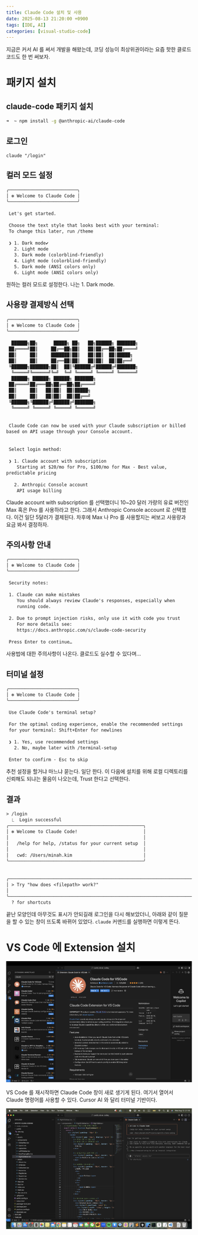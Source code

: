 ```yaml
---
title: Claude Code 설치 및 사용
date: 2025-08-13 21:20:00 +0900
tags: [IDE, AI]
categories: [visual-studio-code]
---
```


지금은 커서 AI 를 써서 개발을 해왔는데, 코딩 성능이 최상위권이라는 요즘 핫한 클로드 코드도 한 번 써보자.

# 패키지 설치

## claude-code 패키지 설치

```bash
➜  ~ npm install -g @anthropic-ai/claude-code
```

## 로그인

```
claude "/login"
```

## 컬러 모드 설정

```
╭──────────────────────────╮
│ ✻ Welcome to Claude Code │
╰──────────────────────────╯

 Let's get started.

 Choose the text style that looks best with your terminal:
 To change this later, run /theme

 ❯ 1. Dark mode✔
   2. Light mode
   3. Dark mode (colorblind-friendly)
   4. Light mode (colorblind-friendly)
   5. Dark mode (ANSI colors only)
   6. Light mode (ANSI colors only)
```

원하는 컬러 모드로 설정한다. 나는 1. Dark mode.

## 사용량 결제방식 선택

```
╭──────────────────────────╮
│ ✻ Welcome to Claude Code │
╰──────────────────────────╯

  ██████╗██╗      █████╗ ██╗   ██╗██████╗ ███████╗
 ██╔════╝██║     ██╔══██╗██║   ██║██╔══██╗██╔════╝
 ██║     ██║     ███████║██║   ██║██║  ██║█████╗
 ██║     ██║     ██╔══██║██║   ██║██║  ██║██╔══╝
 ╚██████╗███████╗██║  ██║╚██████╔╝██████╔╝███████╗
  ╚═════╝╚══════╝╚═╝  ╚═╝ ╚═════╝ ╚═════╝ ╚══════╝
  ██████╗ ██████╗ ██████╗ ███████╗
 ██╔════╝██╔═══██╗██╔══██╗██╔════╝
 ██║     ██║   ██║██║  ██║█████╗
 ██║     ██║   ██║██║  ██║██╔══╝
 ╚██████╗╚██████╔╝██████╔╝███████╗
  ╚═════╝ ╚═════╝ ╚═════╝ ╚══════╝


 Claude Code can now be used with your Claude subscription or billed based on API usage through your Console account.


 Select login method:

 ❯ 1. Claude account with subscription
    Starting at $20/mo for Pro, $100/mo for Max - Best value, predictable pricing

   2. Anthropic Console account
    API usage billing
```

Claude account with subscription 를 선택했더니 10~20 달러 가량의 유료 버전인 Max 혹은 Pro 를 사용하라고 한다. 
그래서 Anthropic Console account 로 선택했다. 이건 일단 5달러가 결제된다.
차후에 Max 나 Pro 를 사용할지는 써보고 사용량과 요금 봐서 결정하자.

## 주의사항 안내

```
╭──────────────────────────╮
│ ✻ Welcome to Claude Code │
╰──────────────────────────╯

 Security notes:

 1. Claude can make mistakes
    You should always review Claude's responses, especially when
    running code.

 2. Due to prompt injection risks, only use it with code you trust
    For more details see:
    https://docs.anthropic.com/s/claude-code-security

 Press Enter to continue…
```

사용법에 대한 주의사항이 나온다. 클로드도 실수할 수 있다며...

## 터미널 설정

```
╭──────────────────────────╮
│ ✻ Welcome to Claude Code │
╰──────────────────────────╯

 Use Claude Code's terminal setup?

 For the optimal coding experience, enable the recommended settings
 for your terminal: Shift+Enter for newlines

 ❯ 1. Yes, use recommended settings
   2. No, maybe later with /terminal-setup

 Enter to confirm · Esc to skip
```

추천 설정을 할거냐 마느냐 묻는다. 일단 한다. 
이 다음에 설치를 위해 로컬 디렉토리를 신뢰해도 되냐는 물음이 나오는데, Trust 한다고 선택한다.

## 결과

```
> /login
  ⎿  Login successful
╭───────────────────────────────────────────────────╮
│ ✻ Welcome to Claude Code!                         │
│                                                   │
│   /help for help, /status for your current setup  │
│                                                   │
│   cwd: /Users/minah.kim                           │
╰───────────────────────────────────────────────────╯


╭──────────────────────────────────────────────────────────────────────────────────────────────────────────────────────────────────────────────────────────────────────────────────────────────────────────────╮
│ > Try "how does <filepath> work?"                                                                                                                                                                            │
╰──────────────────────────────────────────────────────────────────────────────────────────────────────────────────────────────────────────────────────────────────────────────────────────────────────────────╯
  ? for shortcuts
```

끝난 모양인데 아무것도 표시가 안되길래 로그인을 다시 해보았더니, 아래와 같이 질문을 할 수 있는 창이 뜨도록 바뀌어 있었다.
`claude` 커맨드를 실행하면 이렇게 뜬다.

# VS Code 에 Extension 설치

![image-20250813211237192](../../../assets/img/image-20250813211237192.png)

VS Code 를 재시작하면 Claude Code 창이 새로 생기게 된다. 여기서 열어서 Claude 명령어를 사용할 수 있다. Cursor AI 와 달리 터미널 기반이다.

![image-20250813211848655](../../../assets/img/image-20250813211848655.png)

